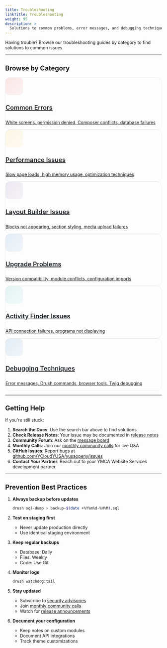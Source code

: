 ```yaml
---
title: Troubleshooting
linkTitle: Troubleshooting
weight: 95
description: >
  Solutions to common problems, error messages, and debugging techniques for YMCA Website Services.
---
```


Having trouble? Browse our troubleshooting guides by category to find solutions to common issues.

---

## Browse by Category

<div class="row row-cols-1 row-cols-sm-2 row-cols-lg-3 g-4 mb-5">
  <!-- Common Errors -->
  <div class="col">
    <a href="common-errors/" class="text-decoration-none">
      <div class="troubleshooting-card card h-100 border-0 shadow-sm">
        <div class="card-body p-4">
          <div class="d-flex align-items-start mb-3">
            <div class="ts-icon me-3" style="background: linear-gradient(135deg, rgba(227, 30, 36, 0.1), rgba(227, 30, 36, 0.05));">
              <i class="fas fa-exclamation-circle" style="color: var(--ymca-red);"></i>
            </div>
            <div class="flex-grow-1">
              <h4 class="card-title mb-2" style="font-size: 1.25rem;">Common Errors</h4>
              <p class="card-text text-muted mb-0">
                White screens, permission denied, Composer conflicts, database failures
              </p>
            </div>
          </div>
        </div>
      </div>
    </a>
  </div>

  <!-- Performance Issues -->
  <div class="col">
    <a href="performance/" class="text-decoration-none">
      <div class="troubleshooting-card card h-100 border-0 shadow-sm">
        <div class="card-body p-4">
          <div class="d-flex align-items-start mb-3">
            <div class="ts-icon me-3" style="background: linear-gradient(135deg, rgba(253, 185, 18, 0.1), rgba(253, 185, 18, 0.05));">
              <i class="fas fa-tachometer-alt" style="color: var(--ymca-yellow);"></i>
            </div>
            <div class="flex-grow-1">
              <h4 class="card-title mb-2" style="font-size: 1.25rem;">Performance Issues</h4>
              <p class="card-text text-muted mb-0">
                Slow page loads, high memory usage, optimization techniques
              </p>
            </div>
          </div>
        </div>
      </div>
    </a>
  </div>

  <!-- Layout Builder -->
  <div class="col">
    <a href="layout-builder/" class="text-decoration-none">
      <div class="troubleshooting-card card h-100 border-0 shadow-sm">
        <div class="card-body p-4">
          <div class="d-flex align-items-start mb-3">
            <div class="ts-icon me-3" style="background: linear-gradient(135deg, rgba(88, 44, 131, 0.1), rgba(88, 44, 131, 0.05));">
              <i class="fas fa-th-large" style="color: var(--ymca-purple);"></i>
            </div>
            <div class="flex-grow-1">
              <h4 class="card-title mb-2" style="font-size: 1.25rem;">Layout Builder Issues</h4>
              <p class="card-text text-muted mb-0">
                Blocks not appearing, section styling, media upload failures
              </p>
            </div>
          </div>
        </div>
      </div>
    </a>
  </div>

  <!-- Upgrade Problems -->
  <div class="col">
    <a href="upgrades/" class="text-decoration-none">
      <div class="troubleshooting-card card h-100 border-0 shadow-sm">
        <div class="card-body p-4">
          <div class="d-flex align-items-start mb-3">
            <div class="ts-icon me-3" style="background: linear-gradient(135deg, rgba(0, 96, 175, 0.1), rgba(0, 96, 175, 0.05));">
              <i class="fas fa-arrow-up" style="color: var(--ymca-blue);"></i>
            </div>
            <div class="flex-grow-1">
              <h4 class="card-title mb-2" style="font-size: 1.25rem;">Upgrade Problems</h4>
              <p class="card-text text-muted mb-0">
                Version compatibility, module conflicts, configuration imports
              </p>
            </div>
          </div>
        </div>
      </div>
    </a>
  </div>

  <!-- Activity Finder -->
  <div class="col">
    <a href="activity-finder/" class="text-decoration-none">
      <div class="troubleshooting-card card h-100 border-0 shadow-sm">
        <div class="card-body p-4">
          <div class="d-flex align-items-start mb-3">
            <div class="ts-icon me-3" style="background: linear-gradient(135deg, rgba(0, 167, 157, 0.1), rgba(0, 167, 157, 0.05));">
              <i class="fas fa-search" style="color: var(--ymca-teal);"></i>
            </div>
            <div class="flex-grow-1">
              <h4 class="card-title mb-2" style="font-size: 1.25rem;">Activity Finder Issues</h4>
              <p class="card-text text-muted mb-0">
                API connection failures, programs not displaying
              </p>
            </div>
          </div>
        </div>
      </div>
    </a>
  </div>

  <!-- Debugging Techniques -->
  <div class="col">
    <a href="debugging/" class="text-decoration-none">
      <div class="troubleshooting-card card h-100 border-0 shadow-sm">
        <div class="card-body p-4">
          <div class="d-flex align-items-start mb-3">
            <div class="ts-icon me-3" style="background: linear-gradient(135deg, rgba(0, 96, 175, 0.1), rgba(0, 96, 175, 0.05));">
              <i class="fas fa-bug" style="color: var(--ymca-blue);"></i>
            </div>
            <div class="flex-grow-1">
              <h4 class="card-title mb-2" style="font-size: 1.25rem;">Debugging Techniques</h4>
              <p class="card-text text-muted mb-0">
                Error messages, Drush commands, browser tools, Twig debugging
              </p>
            </div>
          </div>
        </div>
      </div>
    </a>
  </div>
</div>

---

## Getting Help

If you're still stuck:

1. **Search the Docs**: Use the search bar above to find solutions
2. **Check Release Notes**: Your issue may be documented in [release notes](/blog/releases/)
3. **Community Forum**: Ask on the [message board](https://community.ycloud.y.org)
4. **Monthly Calls**: Join our [monthly community calls](/blog/monthly-calls/) for live Q&A
5. **GitHub Issues**: Report bugs at [github.com/YCloudYUSA/yusaopeny/issues](https://github.com/YCloudYUSA/yusaopeny/issues)
6. **Contact Your Partner**: Reach out to your YMCA Website Services development partner

---

## Prevention Best Practices

1. **Always backup before updates**
   ```bash
   drush sql-dump > backup-$(date +%Y%m%d-%H%M).sql
   ```

2. **Test on staging first**
   - Never update production directly
   - Use identical staging environment

3. **Keep regular backups**
   - Database: Daily
   - Files: Weekly
   - Code: Use Git

4. **Monitor logs**
   ```bash
   drush watchdog:tail
   ```

5. **Stay updated**
   - Subscribe to [security advisories](https://www.drupal.org/security)
   - Join [monthly community calls](/blog/monthly-calls/)
   - Watch for [release announcements](/blog/releases/)

6. **Document your configuration**
   - Keep notes on custom modules
   - Document API integrations
   - Track theme customizations

<style>
:root {
  --ymca-teal: #00A79D;
  --ymca-purple: #582C83;
  --ymca-blue: #0060AF;
  --ymca-red: #E31E24;
  --ymca-yellow: #FDB912;
}

.troubleshooting-card {
  transition: all 0.2s cubic-bezier(0.4, 0, 0.2, 1);
  border-radius: 16px;
  border: 1px solid rgba(0, 0, 0, 0.08);
}

.troubleshooting-card:hover {
  transform: translateY(-4px);
  box-shadow: 0 12px 24px rgba(0, 0, 0, 0.12) !important;
  border-color: var(--ymca-red);
}

.ts-icon {
  width: 56px;
  height: 56px;
  border-radius: 12px;
  display: flex;
  align-items: center;
  justify-content: center;
  flex-shrink: 0;
}

.ts-icon i {
  font-size: 1.75rem;
}

.troubleshooting-card .card-title {
  color: #212529;
  font-weight: 600;
}

.troubleshooting-card a {
  color: inherit;
}

.troubleshooting-card:hover .card-title {
  color: var(--ymca-red);
}
</style>
